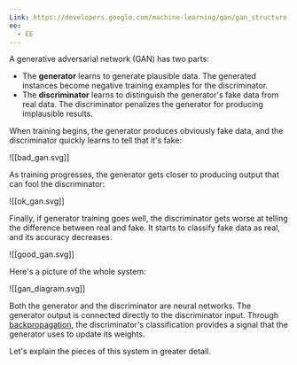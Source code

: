 ```yaml
---
Link: https://developers.google.com/machine-learning/gan/gan_structure
ee:
  - EE
---
```

A generative adversarial network (GAN) has two parts:

- The **generator** learns to generate plausible data. The generated instances become negative training examples for the discriminator.
- The **discriminator** learns to distinguish the generator's fake data from real data. The discriminator penalizes the generator for producing implausible results.

When training begins, the generator produces obviously fake data, and the discriminator quickly learns to tell that it's fake:

![[bad_gan.svg]]

As training progresses, the generator gets closer to producing output that can fool the discriminator:

![[ok_gan.svg]]

Finally, if generator training goes well, the discriminator gets worse at telling the difference between real and fake. It starts to classify fake data as real, and its accuracy decreases.

![[good_gan.svg]]

Here's a picture of the whole system:

![[gan_diagram.svg]]

Both the generator and the discriminator are neural networks. The generator output is connected directly to the discriminator input. Through [backpropagation](https://developers.google.com/machine-learning/glossary#backpropagation), the discriminator's classification provides a signal that the generator uses to update its weights.

Let's explain the pieces of this system in greater detail.